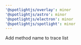 ```yaml
---
'@spotlightjs/overlay': minor
'@spotlightjs/astro': minor
'@spotlightjs/electron': minor
'@spotlightjs/spotlight': minor
---
```


Add method name to trace list
